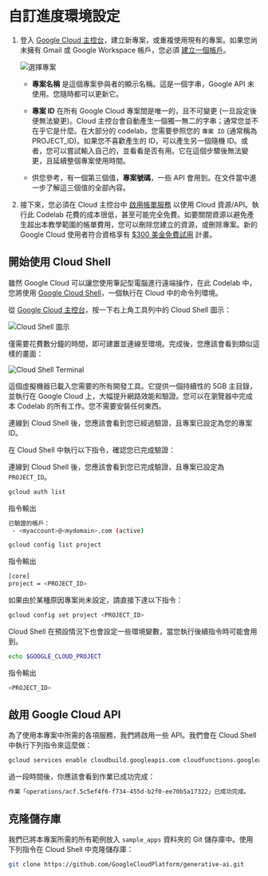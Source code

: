 ﻿# 自訂進度環境設定

1. 登入 [Google Cloud 主控台](http://console.cloud.google.com/)，建立新專案，或重複使用現有的專案。如果您尚未擁有 Gmail 或 Google Workspace 帳戶，您必須 [建立一個帳戶](https://accounts.google.com/SignUp)。

    ![選擇專案](assets/select_project.png "選擇專案")

    - **專案名稱** 是這個專案參與者的顯示名稱。這是一個字串，Google API 未使用。您隨時都可以更新它。

    - **專案 ID** 在所有 Google Cloud 專案間是唯一的，且不可變更 (一旦設定後便無法變更)。Cloud 主控台會自動產生一個獨一無二的字串；通常您並不在乎它是什麼。在大部分的 codelab，您需要參照您的 `專案 ID` (通常稱為 PROJECT_ID)。如果您不喜歡產生的 ID，可以產生另一個隨機 ID。或者，您可以嘗試輸入自己的，並看看是否有用。它在這個步驟後無法變更，且延續整個專案使用時間。

    - 供您參考，有一個第三個值，**專案號碼**，一些 API 會用到。在文件當中進一步了解這三個值的全部內容。

2. 接下來，您必須在 Cloud 主控台中 [啟用帳單服務](https://console.cloud.google.com/billing) 以使用 Cloud 資源/API。執行此 Codelab 花費的成本很低，甚至可能完全免費。如要關閉資源以避免產生超出本教學範圍的帳單費用，您可以刪除您建立的資源，或刪除專案。新的 Google Cloud 使用者符合資格享有 [$300 美金免費試用](http://cloud.google.com/freeselec) 計畫。

## 開始使用 Cloud Shell

雖然 Google Cloud 可以讓您使用筆記型電腦進行遠端操作，在此 Codelab 中，您將使用 [Google Cloud Shell](https://cloud.google.com/cloud-shell/)，一個執行在 Cloud 中的命令列環境。

從 [Google Cloud 主控台](https://console.cloud.google.com/)，按一下右上角工具列中的 Cloud Shell 圖示：

![Cloud Shell 圖示](assets/cloud_shell_icon.png "Cloud Shell 圖示")

僅需要花費數分鐘的時間，即可建置並連線至環境。完成後，您應該會看到類似這樣的畫面：

![Cloud Shell Terminal](assets/cloud_shell_terminal.png "Cloud Shell Terminal")

這個虛擬機器已載入您需要的所有開發工具。它提供一個持續性的 5GB 主目錄，並執行在 Google Cloud 上，大幅提升網路效能和驗證。您可以在瀏覽器中完成本 Codelab 的所有工作。您不需要安裝任何東西。

連線到 Cloud Shell 後，您應該會看到您已經過驗證，且專案已設定為您的專案 ID。

在 Cloud Shell 中執行以下指令，確認您已完成驗證：

連線到 Cloud Shell 後，您應該會看到您已完成驗證，且專案已設定為 `PROJECT_ID`。

```bash
gcloud auth list
```

指令輸出

```bash
已驗證的帳戶：
 - <myaccount>@<mydomain>.com (active)
```

```bash
gcloud config list project
```

指令輸出

```bash
[core]
project = <PROJECT_ID>
```

如果由於某種原因專案尚未設定，請直接下達以下指令：

```bash
gcloud config set project <PROJECT_ID>
```

Cloud Shell 在預設情況下也會設定一些環境變數，當您執行後續指令時可能會用到。

```bash
echo $GOOGLE_CLOUD_PROJECT
```

指令輸出

```bash
<PROJECT_ID>
```



## 啟用 Google Cloud API

為了使用本專案中所需的各項服務，我們將啟用一些 API。我們會在 Cloud Shell 中執行下列指令來這麼做：

```bash
gcloud services enable cloudbuild.googleapis.com cloudfunctions.googleapis.com run.googleapis.com logging.googleapis.com storage-component.googleapis.com aiplatform.googleapis.com
```

過一段時間後，你應該會看到作業已成功完成：

```bash
作業「operations/acf.5c5ef4f6-f734-455d-b2f0-ee70b5a17322」已成功完成。
```

## 克隆儲存庫

我們已將本專案所需的所有範例放入 `sample_apps` 資料夾的 Git 儲存庫中。使用下列指令在 Cloud Shell 中克隆儲存庫：

```bash
git clone https://github.com/GoogleCloudPlatform/generative-ai.git
```



